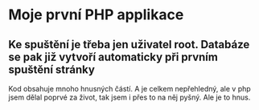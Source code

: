 # Moje první PHP applikace
## __Ke spuštění je třeba jen uživatel root. Databáze se pak již vytvoří automaticky při prvním spuštění stránky__

Kod obsahuje mnoho hnusných částí. A je celkem nepřehledný, ale v php jsem dělal poprvé za život, tak jsem i přes to na něj pyšný. Ale je to hnus. 
